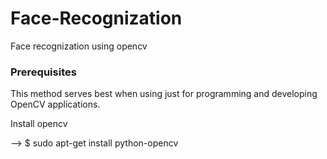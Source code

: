 # Face-Recognization
Face recognization using opencv

### Prerequisites

This method serves best when using just for programming and developing OpenCV applications.

Install opencv

--> $ sudo apt-get install python-opencv


